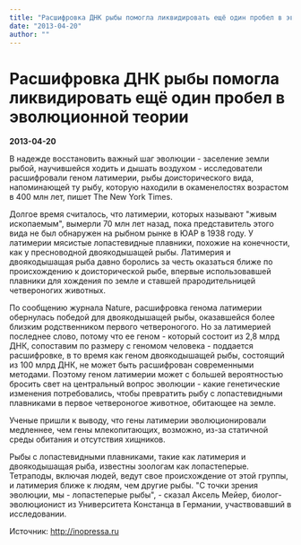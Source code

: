 ```yaml
---
title: "Расшифровка ДНК рыбы помогла ликвидировать ещё один пробел в эволюционной теории"
date: "2013-04-20"
author: ""
---
```


# Расшифровка ДНК рыбы помогла ликвидировать ещё один пробел в эволюционной теории

**2013-04-20** 

В надежде восстановить важный шаг эволюции - заселение земли рыбой, научившейся ходить и дышать воздухом - исследователи расшифровали геном латимерии, рыбы доисторического вида, напоминающей ту рыбу, которую находили в окаменелостях возрастом в 400 млн лет, пишет The New York Times.

Долгое время считалось, что латимерии, которых называют "живым ископаемым", вымерли 70 млн лет назад, пока представитель этого вида не был обнаружен на рыбном рынке в ЮАР в 1938 году. У латимерии мясистые лопастевидные плавники, похожие на конечности, как у пресноводной двоякодышащей рыбы. Латимерия и двоякодышащая рыба давно боролись за честь оказаться ближе по происхождению к доисторической рыбе, впервые использовавшей плавники для хождения по земле и ставшей прародительницей четвероногих животных.

По сообщению журнала Nature, расшифровка генома латимерии обернулась победой для двоякодышащей рыбы, оказавшейся более близким родственником первого четвероногого. Но за латимерией последнее слово, потому что ее геном - который состоит из 2,8 млрд ДНК, сопоставим по размеру с геномом человека - поддается расшифровке, в то время как геном двоякодышащей рыбы, состоящий из 100 млрд ДНК, не может быть расшифрован современными методами. Поэтому геном латимерии может с большей вероятностью бросить свет на центральный вопрос эволюции - какие генетические изменения потребовались, чтобы превратить рыбу с лопастевидными плавниками в первое четвероногое животное, обитающее на земле.

Ученые пришли к выводу, что гены латимерии эволюционировали медленнее, чем гены млекопитающих, возможно, из-за статичной среды обитания и отсутствия хищников.

Рыбы с лопастевидными плавниками, такие как латимерия и двоякодышащая рыба, известны зоологам как лопастеперые. Тетраподы, включая людей, ведут свое происхождение от этой группы, и латимерия ближе к людям, чем другие рыбы. "С точки зрения эволюции, мы - лопастеперые рыбы", - сказал Аксель Мейер, биолог-эволюционист из Университета Констанца в Германии, участвовавший в исследовании.

Источник: http://inopressa.ru